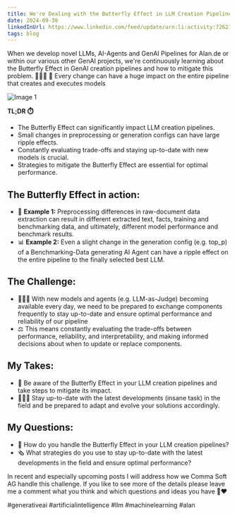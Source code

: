 ```yaml
---
title: We're Dealing with the Butterfly Effect in LLM Creation Pipelines 🦋🤖
date: 2024-09-30
linkedInUrl: https://www.linkedin.com/feed/update/urn:li:activity:7262130122034442240/
tags: blog
---
```


When we develop novel LLMs, AI-Agents and GenAI Pipelines for Alan.de or within our various other GenAI projects, we're continuously learning about the Butterfly Effect in GenAI creation pipelines and how to mitigate this problem. 👨🏼‍💻 
🤯 Every change can have a huge impact on the entire pipeline that creates and executes models

![Image 1](/img/blog_images/1731426743684-2.jpeg)

**TL;DR ⏱️**
- The Butterfly Effect can significantly impact LLM creation pipelines.
- Small changes in preprocessing or generation configs can have large ripple effects.
- Constantly evaluating trade-offs and staying up-to-date with new models is crucial.
- Strategies to mitigate the Butterfly Effect are essential for optimal performance.

<!-- excerpt -->

## The Butterfly Effect in action:
- 📃 **Example 1:** Preprocessing differences in raw-document data extraction can result in different extracted text, facts, training and benchmarking data, and ultimately, different model performance and benchmark results. 
- 📊 **Example 2:** Even a slight change in the generation config (e.g. top_p) of a Benchmarking-Data generating AI Agent can have a ripple effect on the entire pipeline to the finally selected best LLM. 

## The Challenge:
- 👩🏻‍🔬 With new models and agents (e.g. LLM-as-Judge) becoming available every day, we need to be prepared to exchange components frequently to stay up-to-date and ensure optimal performance and reliability of our pipeline 
- ⚖️ This means constantly evaluating the trade-offs between performance, reliability, and interpretability, and making informed decisions about when to update or replace components.

## My Takes:
- 🧐 Be aware of the Butterfly Effect in your LLM creation pipelines and take steps to mitigate its impact.
- 👨🏼‍🎓 Stay up-to-date with the latest developments (insane task) in the field and be prepared to adapt and evolve your solutions accordingly.

## My Questions:
- 🦋 How do you handle the Butterfly Effect in your LLM creation pipelines?
- 🗞️ What strategies do you use to stay up-to-date with the latest developments in the field and ensure optimal performance?

In recent and especially upcoming posts I will address how we Comma Soft AG handle this challenge. If you like to see more of the details please leave me a comment what you think and which questions and ideas you have 💬❤️

#generativeai #artificialintelligence #llm #machinelearning #alan